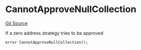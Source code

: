 # CannotApproveNullCollection
[Git Source](https://github.com/FloorDAO/floor-v2/blob/fd4de86a192de96d73fe2e56a84ec542b57b1c69/src/contracts/collections/CollectionRegistry.sol)

If a zero address strategy tries to be approved


```solidity
error CannotApproveNullCollection();
```

